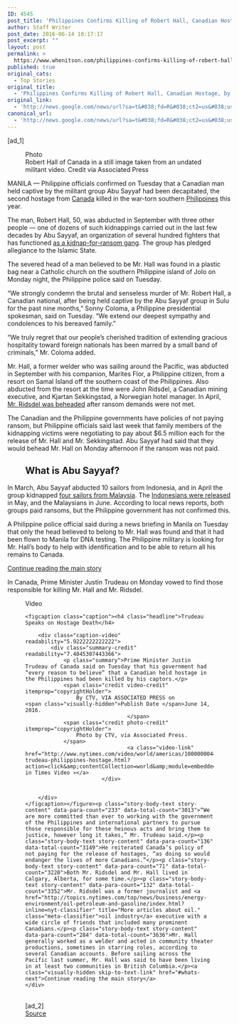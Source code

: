 ```yaml
---
ID: 4545
post_title: 'Philippines Confirms Killing of Robert Hall, Canadian Hostage, by Abu Sayyaf &#8211; New York Times'
author: Staff Writer
post_date: 2016-06-14 10:17:17
post_excerpt: ""
layout: post
permalink: >
  https://www.whenitson.com/philippines-confirms-killing-of-robert-hall-canadian-hostage-by-abu-sayyaf-new-york-times/
published: true
original_cats:
  - Top Stories
original_title:
  - 'Philippines Confirms Killing of Robert Hall, Canadian Hostage, by Abu Sayyaf - New York Times'
original_link:
  - 'http://news.google.com/news/url?sa=t&#038;fd=R&#038;ct2=us&#038;usg=AFQjCNH1L4LxI76P6FsxtLG80plfN0qhUg&#038;clid=c3a7d30bb8a4878e06b80cf16b898331&#038;cid=52779131904459&#038;ei=q9lfV7CuFdGLhQHFho-IAw&#038;url=http://www.nytimes.com/2016/06/15/world/asia/abu-sayyaf-philippines-robert-hall-canada.html'
canonical_url:
  - 'http://news.google.com/news/url?sa=t&#038;fd=R&#038;ct2=us&#038;usg=AFQjCNH1L4LxI76P6FsxtLG80plfN0qhUg&#038;clid=c3a7d30bb8a4878e06b80cf16b898331&#038;cid=52779131904459&#038;ei=q9lfV7CuFdGLhQHFho-IAw&#038;url=http://www.nytimes.com/2016/06/15/world/asia/abu-sayyaf-philippines-robert-hall-canada.html'
---
```

 [ad_1]
<br><div readability="117.45185185185">
        <figure id="media-100000004470096" class="media photo lede layout-small-vertical" data-media-action="modal" itemprop="associatedMedia" itemscope="" itemid="https://static01.nyt.com/images/2016/06/15/world/15PHILIPPINES-web1/15PHILIPPINES-web1-master180.jpg" itemtype="http://schema.org/ImageObject" aria-label="media" role="group"><span class="visually-hidden">Photo</span>
    <div class="image">
            <img src="https://static01.nyt.com/images/2016/06/15/world/15PHILIPPINES-web1/15PHILIPPINES-web1-master180.jpg" alt="" class="media-viewer-candidate" data-mediaviewer-src="http://www.whenitson.com/wp-content/uploads/2016/06/Philippines-Confirms-Killing-of-Robert-Hall-Canadian-Hostage-by-Abu-Sayyaf-New-York-Times.jpg" data-mediaviewer-caption="Robert Hall of Canada in a still image taken from an undated militant video." data-mediaviewer-credit="via Associated Press" itemprop="url" itemid="https://static01.nyt.com/images/2016/06/15/world/15PHILIPPINES-web1/15PHILIPPINES-web1-master180.jpg"/><meta itemprop="height" content="270"/><meta itemprop="width" content="180"/></div>
        <figcaption class="caption" itemprop="caption description"><span class="caption-text">Robert Hall of Canada in a still image taken from an undated militant video.</span>
                        <span class="credit" itemprop="copyrightHolder">
            <span class="visually-hidden">Credit</span>
            via Associated Press        </span>
            </figcaption></figure><p class="story-body-text story-content" data-para-count="226" data-total-count="226">MANILA — Philippine officials confirmed on Tuesday that a Canadian man held captive by the militant group Abu Sayyaf had been decapitated, the second hostage from <a href="http://topics.nytimes.com/top/news/international/countriesandterritories/canada/index.html?inline=nyt-geo" title="More news and information about Canada." class="meta-loc">Canada</a> killed in the war-torn southern <a href="http://topics.nytimes.com/top/news/international/countriesandterritories/philippines/index.html?inline=nyt-geo" title="More news and information about Philippines." class="meta-loc">Philippines</a> this year.</p><p class="story-body-text story-content" data-para-count="313" data-total-count="539">The man, Robert Hall, 50, was abducted in September with three other people — one of dozens of such kidnappings carried out in the last few decades by Abu Sayyaf, an organization of several hundred fighters that has functioned <a href="http://www.nytimes.com/2016/04/27/world/asia/abu-sayyaf-philippines-kidnappings.html"> as a kidnap</a><a href="http://www.nytimes.com/2016/04/27/world/asia/abu-sayyaf-philippines-kidnappings.html">-for</a><a href="http://www.nytimes.com/2016/04/27/world/asia/abu-sayyaf-philippines-kidnappings.html">-ransom gang</a>. The group has pledged allegiance to the Islamic State.</p><p class="story-body-text story-content" data-para-count="197" data-total-count="736">The severed head of a man believed to be Mr. Hall was found in a plastic bag near a Catholic church on the southern Philippine island of Jolo on Monday night, the Philippine police said on Tuesday.</p><p class="story-body-text story-content" data-para-count="326" data-total-count="1062">“We strongly condemn the brutal and senseless murder of Mr. Robert Hall, a Canadian national, after being held captive by the Abu Sayyaf group in Sulu for the past nine months,” Sonny Coloma, a Philippine presidential spokesman, said on Tuesday. “We extend our deepest sympathy and condolences to his bereaved family.”</p><p class="story-body-text story-content" data-para-count="184" data-total-count="1246">“We truly regret that our people’s cherished tradition of extending gracious hospitality toward foreign nationals has been marred by a small band of criminals,” Mr. Coloma added.</p><p class="story-body-text story-content" data-para-count="428" data-total-count="1674">Mr. Hall, a former welder who was sailing around the Pacific, was abducted in September with his companion, Marites Flor, a Philippine citizen, from a resort on Samal Island off the southern coast of the Philippines. Also abducted from the resort at the time were John Ridsdel, a Canadian mining executive, and Kjartan Sekkingstad, a Norwegian hotel manager. In April, <a href="http://www.nytimes.com/2016/04/26/world/americas/canadian-hostage-john-ridsdel-philippines-abu-sayyaf.html">Mr. Ridsdel was beheaded</a> after ransom demands were not met.</p><p class="story-body-text story-content" data-para-count="362" data-total-count="2036">The Canadian and the Philippine governments have policies of not paying ransom, but Philippine officials said last week that family members of the kidnapping victims were negotiating to pay about $6.5 million each for the release of Mr. Hall and Mr. Sekkingstad. Abu Sayyaf had said that they would behead Mr. Hall on Monday afternoon if the ransom was not paid.</p><figure id="abu-sayyaf-explainer" class="interactive interactive-embedded  limit-small layout-small"><figcaption class="interactive-caption"><h2 class="interactive-headline">
            What is Abu Sayyaf?        </h2>
            </figcaption>
    
    
</figure><p class="story-body-text story-content" data-para-count="296" data-total-count="2332">In March, Abu Sayyaf abducted 10 sailors from Indonesia, and in April the group kidnapped <a href="http://www.nytimes.com/2016/04/04/world/asia/malaysian-sailors-abducted-near-philippines-in-latest-act-of-piracy.html">four sailors from Malaysia</a>. The <a href="http://www.nytimes.com/2016/05/02/world/asia/10-indonesian-sailors-held-hostage-in-philippines-are-released.html">Indonesians were released</a> in May, and the Malaysians in June. According to local news reports, both groups paid ransoms, but the Philippine government has not confirmed this.</p><p class="story-body-text story-content" data-para-count="328" data-total-count="2660">A Philippine police official said during a news briefing in Manila on Tuesday that only the head believed to belong to Mr. Hall was found and that it had been flown to Manila for DNA testing. The Philippine military is looking for Mr. Hall’s body to help with identification and to be able to return all his remains to Canada.</p><div id="story-ad-1" class="story-ad ad ad-placeholder nocontent robots-nocontent">
    
<a class="visually-hidden skip-to-text-link" href="#story-continues-1">Continue reading the main story</a>
</div>
<p class="story-body-text story-content" data-para-count="120" data-total-count="2780" id="story-continues-1">In Canada, Prime Minister Justin Trudeau on Monday vowed to find those responsible for killing Mr. Hall and Mr. Ridsdel.</p><figure class="promo media video embedded layout-large-horizontal " data-videoid="100000004470137" data-media-action="modal" data-autoplay="false" data-embedded="false" data-adsensitivity="noads" data-live="false" aria-label="media" role="group"><span class="visually-hidden">Video</span>


    
    <figcaption class="caption"><h4 class="headline">Trudeau Speaks on Hostage Death</h4>

        <div class="caption-video" readability="5.9222222222222">
            <div class="summary-credit" readability="7.4045307443366">
                <p class="summary">Prime Minister Justin Trudeau of Canada said on Tuesday that his government had “every reason to believe” that a Canadian held hostage in the Philippines had been killed by his captors.</p>
                <span class="credit video-credit" itemprop="copyrightHolder">
                    By CTV, VIA ASSOCIATED PRESS on                                                                <span class="visually-hidden">Publish Date </span>June 14, 2016.
                                    </span>
                <span class="credit photo-credit" itemprop="copyrightHolder">
                    Photo by CTV, via Associated Press.
                </span>
                                    <a class="video-link" href="http://www.nytimes.com/video/world/americas/100000004470137/canada-trudeau-philippines-hostage.html?action=click&amp;contentCollection=world&amp;module=embedded&amp;region=caption&amp;pgtype=article">Watch in Times Video »</a>
                            </div>

            
        </div>
    </figcaption></figure><p class="story-body-text story-content" data-para-count="233" data-total-count="3013">“We are more committed than ever to working with the government of the Philippines and international partners to pursue those responsible for these heinous acts and bring them to justice, however long it takes,” Mr. Trudeau said.</p><p class="story-body-text story-content" data-para-count="136" data-total-count="3149">He reiterated Canada’s policy of not paying for the release of hostages, “as doing so would endanger the lives of more Canadians.”</p><p class="story-body-text story-content" data-para-count="71" data-total-count="3220">Both Mr. Ridsdel and Mr. Hall lived in Calgary, Alberta, for some time.</p><p class="story-body-text story-content" data-para-count="132" data-total-count="3352">Mr. Ridsdel was a former journalist and <a href="http://topics.nytimes.com/top/news/business/energy-environment/oil-petroleum-and-gasoline/index.html?inline=nyt-classifier" title="More articles about oil." class="meta-classifier">oil industry</a> executive with a wide circle of friends that included many prominent Canadians.</p><p class="story-body-text story-content" data-para-count="284" data-total-count="3636">Mr. Hall generally worked as a welder and acted in community theater productions, sometimes in starring roles, according to several Canadian accounts. Before sailing across the Pacific last summer, Mr. Hall was said to have been living in at least two communities in British Columbia.</p><a class="visually-hidden skip-to-text-link" href="#whats-next">Continue reading the main story</a>
    </div>
<br>[ad_2]
<br><a href="http://news.google.com/news/url?sa=t&#038;fd=R&#038;ct2=us&#038;usg=AFQjCNH1L4LxI76P6FsxtLG80plfN0qhUg&#038;clid=c3a7d30bb8a4878e06b80cf16b898331&#038;cid=52779131904459&#038;ei=q9lfV7CuFdGLhQHFho-IAw&#038;url=http://www.nytimes.com/2016/06/15/world/asia/abu-sayyaf-philippines-robert-hall-canada.html">Source </a>